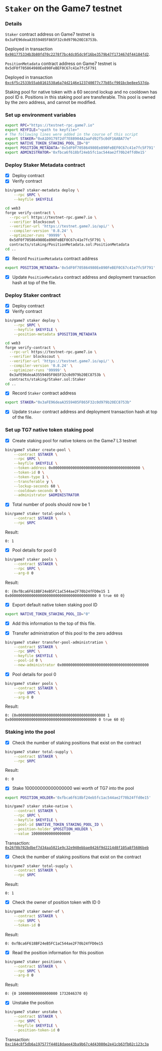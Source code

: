 # `Staker` on the Game7 testnet

### Details

`Staker` contract address on Game7 testnet is `0x3aFE96deaA3559405F865F32c0d979b20EC8753b`.

Deployed in transaction [`0x981775334b3b80fd70c2278f7bc4dc05dc9f16be3579b47f173467df44104fd2`](https://explorer-game7-testnet-0ilneybprf.t.conduit.xyz/tx/0x981775334b3b80fd70c2278f7bc4dc05dc9f16be3579b47f173467df44104fd2).

`PositionMetadata` contract address on Game7 testnet is `0x5dF0f705864980Ee890FeBEF0C67c41e7fc5F791`

Deployed in transaction [`0xc6f5c2533b55ab8161538a6a74d2146e123740077c77b85cf901bcbe8ee537da`](https://explorer-game7-testnet-0ilneybprf.t.conduit.xyz/tx/0xc6f5c2533b55ab8161538a6a74d2146e123740077c77b85cf901bcbe8ee537da).

Staking pool for native token with a 60 second lockup and no cooldown has pool ID `0`. Positions in this
staking pool are transferable. This pool is owned by the zero address, and cannot be modified.

### Set up environment variables

```bash
export RPC="https://testnet-rpc.game7.io"
export KEYFILE="<path to keyfile>"
# The following lines were added in the course of this script
export STAKER="0xA1D917972df7E88904A2aaFd92f5c0dF16ABA77e"
export NATIVE_TOKEN_STAKING_POOL_ID="0"
export POSITION_METADATA='0x5dF0f705864980Ee890FeBEF0C67c41e7fc5F791'
export ADMINISTRATOR='0xfbca6f618bf24eb5fc1ac544ae2f70b24ffd0e15'
```

### Deploy Staker Metadata contract

- [x] Deploy contract
- [x] Verify contract

```bash
bin/game7 staker-metadata deploy \
    --rpc $RPC \
    --keyfile $KEYFILE
```

```bash
cd web3
forge verify-contract \
  --rpc-url https://testnet-rpc.game7.io \
  --verifier blockscout \
  --verifier-url 'https://testnet.game7.io/api/' \
  --compiler-version '0.8.24' \
  --optimizer-runs '99999' \
  0x5dF0f705864980Ee890FeBEF0C67c41e7fc5F791 \
  contracts/staking/PositionMetadata.sol:PositionMetadata
cd ..
```
- [x] Record `PositionMetadata` contract address

```bash
export POSITION_METADATA='0x5dF0f705864980Ee890FeBEF0C67c41e7fc5F791'
```

- [x] Update `PositionMetadata` contract address and deployment transaction hash at top of the file.

### Deploy Staker contract

- [x] Deploy contract
- [x] Verify contract

```bash
bin/game7 staker deploy \
    --rpc $RPC \
    --keyfile $KEYFILE \
    --position-metadata $POSITION_METADATA
```

```bash
cd web3
forge verify-contract \
  --rpc-url https://testnet-rpc.game7.io \
  --verifier blockscout \
  --verifier-url 'https://testnet.game7.io/api/' \
  --compiler-version '0.8.24' \
  --optimizer-runs '99999' \
  0x3aFE96deaA3559405F865F32c0d979b20EC8753b \
  contracts/staking/Staker.sol:Staker
cd ..
```

- [x] Record `Staker` contract address

```bash
export STAKER="0x3aFE96deaA3559405F865F32c0d979b20EC8753b"
```

- [x] Update `Staker` contract address and deployment transaction hash at top of the file.

### Set up TG7 native token staking pool

- [x] Create staking pool for native tokens on the Game7 L3 testnet

```bash
bin/game7 staker create-pool \
    --contract $STAKER \
    --rpc $RPC \
    --keyfile $KEYFILE \
    --token-address 0x0000000000000000000000000000000000000000 \
    --token-id 0 \
    --token-type 1 \
    --transferable y \
    --lockup-seconds 60 \
    --cooldown-seconds 0 \
    --administrator $ADMINISTRATOR
```

- [x] Total number of pools should now be 1

```bash
bin/game7 staker total-pools \
    --contract $STAKER \
    --rpc $RPC
```

Result:

```
0: 1
```

- [x] Pool details for pool 0

```bash
bin/game7 staker pools \
    --contract $STAKER \
    --rpc $RPC \
    --arg-0 0
```

Result:

```
0: {0xfBca6F618BF24eB5FC1aC544ae2F70b24fFD0e15 1 0x0000000000000000000000000000000000000000 0 true 60 0}
```

- [x] Export default native token staking pool ID

```bash
export NATIVE_TOKEN_STAKING_POOL_ID="0"
```

- [x] Add this information to the top of this file.

- [x] Transfer administration of this pool to the zero address

```bash
bin/game7 staker transfer-pool-administration \
    --contract $STAKER \
    --rpc $RPC \
    --keyfile $KEYFILE \
    --pool-id 0 \
    --new-administrator 0x0000000000000000000000000000000000000000
```

- [x] Pool details for pool 0

```bash
bin/game7 staker pools \
    --contract $STAKER \
    --rpc $RPC \
    --arg-0 0
```

Result:

```
0: {0x0000000000000000000000000000000000000000 1 0x0000000000000000000000000000000000000000 0 true 60 0}
```

### Staking into the pool

- [x] Check the number of staking positions that exist on the contract

```bash
bin/game7 staker total-supply \
    --contract $STAKER \
    --rpc $RPC
```

Result:

```
0: 0
```

- [x] Stake 100000000000000000 wei worth of TG7 into the pool

```bash
export POSITION_HOLDER='0xfbca6f618bf24eb5fc1ac544ae2f70b24ffd0e15'
```


```bash
bin/game7 staker stake-native \
    --contract $STAKER \
    --rpc $RPC \
    --keyfile $KEYFILE \
    --pool-id $NATIVE_TOKEN_STAKING_POOL_ID \
    --position-holder $POSITION_HOLDER \
    --value 100000000000000000
```

Transaction: [`0x26f0b702bdbef7d34aa5021e9c32e940ebbae0426f9d2214d8f105a8f5606beb`](https://explorer-game7-testnet-0ilneybprf.t.conduit.xyz/tx/0x26f0b702bdbef7d34aa5021e9c32e940ebbae0426f9d2214d8f105a8f5606beb)

- [x] Check the number of staking positions that exist on the contract

```bash
bin/game7 staker total-supply \
    --contract $STAKER \
    --rpc $RPC
```

Result:

```
0: 1
```

- [x] Check the owner of position token with ID 0

```bash
bin/game7 staker owner-of \
    --contract $STAKER \
    --rpc $RPC \
    --token-id 0
```

Result:

```
0: 0xfBca6F618BF24eB5FC1aC544ae2F70b24fFD0e15
```

- [x] Read the position information for this position

```bash
bin/game7 staker positions \
    --contract $STAKER \
    --rpc $RPC \
    --arg-0 0
```

Result:

```
0: {0 100000000000000000 1732046370 0}
```

- [x] Unstake the position

```bash
bin/game7 staker unstake \
    --contract $STAKER \
    --rpc $RPC \
    --keyfile $KEYFILE \
    --position-token-id 0
```

Transaction: [`0xc164c8f5db6a197577f44018daee43ba9b67c4d43080e2e41cb63fb02c123c3a`](https://explorer-game7-testnet-0ilneybprf.t.conduit.xyz/tx/0xc164c8f5db6a197577f44018daee43ba9b67c4d43080e2e41cb63fb02c123c3a)
